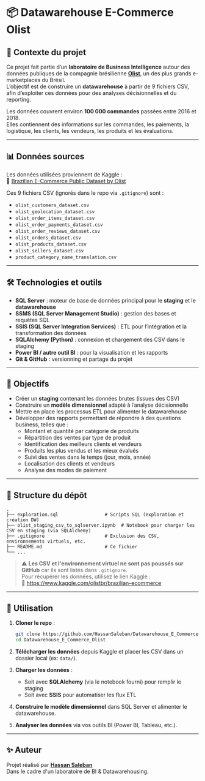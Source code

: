 
# 📦 Datawarehouse E-Commerce Olist

## 📖 Contexte du projet
Ce projet fait partie d’un **laboratoire de Business Intelligence** autour des données publiques de la compagnie brésilienne **[Olist](https://olist.com/)**, un des plus grands e-marketplaces du Brésil.  
L’objectif est de construire un **datawarehouse** à partir de 9 fichiers CSV, afin d’exploiter ces données pour des analyses décisionnelles et du reporting.

Les données couvrent environ **100 000 commandes** passées entre 2016 et 2018.  
Elles contiennent des informations sur les commandes, les paiements, la logistique, les clients, les vendeurs, les produits et les évaluations.

---

## 📊 Données sources
Les données utilisées proviennent de Kaggle :  
🔗 [Brazilian E-Commerce Public Dataset by Olist](https://www.kaggle.com/olistbr/brazilian-ecommerce)

Ces 9 fichiers CSV (ignorés dans le repo via `.gitignore`) sont :
- `olist_customers_dataset.csv`  
- `olist_geolocation_dataset.csv`  
- `olist_order_items_dataset.csv`  
- `olist_order_payments_dataset.csv`  
- `olist_order_reviews_dataset.csv`  
- `olist_orders_dataset.csv`  
- `olist_products_dataset.csv`  
- `olist_sellers_dataset.csv`  
- `product_category_name_translation.csv`

---

## 🛠️ Technologies et outils
- **SQL Server** : moteur de base de données principal pour le **staging** et le **datawarehouse**
- **SSMS (SQL Server Management Studio)** : gestion des bases et requêtes SQL
- **SSIS (SQL Server Integration Services)** : ETL pour l’intégration et la transformation des données
- **SQLAlchemy (Python)** : connexion et chargement des CSV dans le staging
- **Power BI / autre outil BI** : pour la visualisation et les rapports
- **Git & GitHub** : versionning et partage du projet

---

## 🎯 Objectifs
- Créer un **staging** contenant les données brutes (issues des CSV)  
- Construire un **modèle dimensionnel** adapté à l’analyse décisionnelle  
- Mettre en place les processus ETL pour alimenter le datawarehouse  
- Développer des rapports permettant de répondre à des questions business, telles que :
  - Montant et quantité par catégorie de produits  
  - Répartition des ventes par type de produit  
  - Identification des meilleurs clients et vendeurs  
  - Produits les plus vendus et les mieux évalués  
  - Suivi des ventes dans le temps (jour, mois, année)  
  - Localisation des clients et vendeurs  
  - Analyse des modes de paiement  

---

## 📂 Structure du dépôt
    .
    ├── exploration.sql                 # Scripts SQL (exploration et création DW)
    ├── olist_staging_csv_to_sqlserver.ipynb  # Notebook pour charger les CSV en staging (via SQLAlchemy)
    ├── .gitignore                      # Exclusion des CSV, environnements virtuels, etc.
    ├── README.md                       # Ce fichier
    └── ...

> ⚠️ **Les CSV et l'environnement virtuel ne sont pas poussés sur
> GitHub** car ils sont listés dans `.gitignore`.\
> Pour récupérer les données, utilisez le lien Kaggle :\
> 🔗 https://www.kaggle.com/olistbr/brazilian-ecommerce

------------------------------------------------------------------------

## 🚀 Utilisation

1.  **Cloner le repo** :

    ``` bash
    git clone https://github.com/HassanSaleban/Datawarehouse_E_Commerce_Olist.git
    cd Datawarehouse_E_Commerce_Olist
    ```

2.  **Télécharger les données** depuis Kaggle et placer les CSV dans un
    dossier local (ex: `data/`).

3.  **Charger les données** :

    -   Soit avec **SQLAlchemy** (via le notebook fourni) pour remplir
        le staging
    -   Soit avec **SSIS** pour automatiser les flux ETL

4.  **Construire le modèle dimensionnel** dans SQL Server et alimenter
    le datawarehouse.

5.  **Analyser les données** via vos outils BI (Power BI, Tableau,
    etc.).

------------------------------------------------------------------------

## ✨ Auteur

Projet réalisé par **[Hassan
Saleban](https://github.com/HassanSaleban)**\
Dans le cadre d'un laboratoire de BI & Datawarehousing.